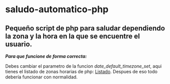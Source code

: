 # saludo-automatico-php
## Pequeño script de php para saludar dependiendo la zona y la hora en la que se encuentre el usuario.

***Para que funcione de forma correcta:***

Debes cambiar el parametro de la funcion _date_default_timezone_set_, aqui tienes el listado de zonas horarias de php: [Listado](https://www.php.net/manual/es/timezones.php). Despues de eso todo debería funcionar con normalidad.
